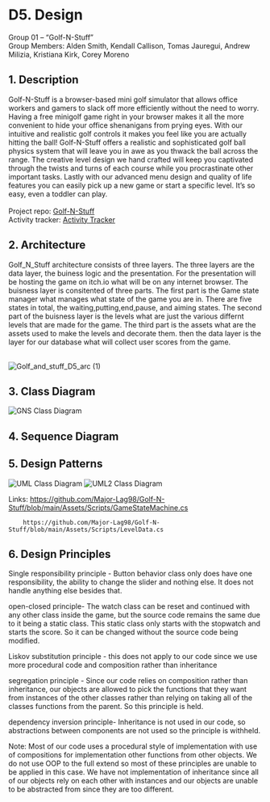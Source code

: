 # D5. Design

Group 01 – “Golf-N-Stuff”\
Group Members: Alden Smith, Kendall Callison, Tomas Jauregui, Andrew Milizia, 
Kristiana Kirk, Corey Moreno

## 1. Description
Golf-N-Stuff is a browser-based mini golf simulator that allows office workers and gamers to slack off more efficiently without the need to worry. Having a free minigolf game right in your browser makes it all the more convenient to hide your office shenanigans from prying eyes. With our intuitive and realistic golf controls it makes you feel like you are actually hitting the ball! Golf-N-Stuff offers a realistic and sophisticated golf ball physics system that will leave you in awe as you thwack the ball across the range. The creative level design we hand crafted will keep you captivated through the twists and turns of each course while you procrastinate other important tasks. Lastly with our advanced menu design and quality of life features you can easily pick up a new game or start a specific level. It’s so easy, even a toddler can play.\
\
Project repo: [Golf-N-Stuff](https://github.com/Major-Lag98/Golf-N-Stuff) \
Activity tracker: [Activity Tracker](https://docs.google.com/spreadsheets/d/1M-PDM2CbciqlwUuVesri6JO3uoLaDBUZoQeGvvvWWRk/edit?usp=sharing)

## 2. Architecture 
Golf_N_Stuff architecture consists of three layers. The three layers are the data layer, the buiness logic and the presentation. For the presentation will be hosting the game on itch.io what will be on any internet browser. The buisness layer is consitented of three parts. The first part is the Game state manager what manages what state of the game you are in. There are five states in total, the waiting,putting,end,pause, and aiming states. The second part of the buisness layer is the levels what are just the various differnt levels that are made for the game. The third part is the assets what are the assets used to make the levels and decorate them. then the data layer is the layer for our database what will collect user scores from the game.

\
![Golf_and_stuff_D5_arc (1)](https://user-images.githubusercontent.com/113862554/230748529-c89359fe-a02a-478b-bdc3-da7a8f5666da.jpg)


## 3. Class Diagram
![GNS Class Diagram](https://user-images.githubusercontent.com/32140838/230755443-0336042d-3196-43e7-ada8-ed1e01da4760.png)

## 4. Sequence Diagram

## 5. Design Patterns
![UML Class Diagram](https://user-images.githubusercontent.com/102387612/230805463-9ab46942-5ba2-4ca6-9b44-40ec25461c84.PNG)
![UML2 Class Diagram](https://user-images.githubusercontent.com/102387612/230805489-d49b0792-4edd-4b9d-a5c1-a739e4d430f2.PNG)

Links: https://github.com/Major-Lag98/Golf-N-Stuff/blob/main/Assets/Scripts/GameStateMachine.cs

        https://github.com/Major-Lag98/Golf-N-Stuff/blob/main/Assets/Scripts/LevelData.cs

## 6. Design Principles

Single responsibility principle - 
Button behavior class only does have one responsibility, the ability to change the slider and nothing else. It does not handle anything else besides that.

open-closed principle- 
The watch class can be reset and continued with any other class inside the game, but the source code remains the same due to it being a static class. This static class only starts with the stopwatch and starts the score. So it can be changed without the source code being modified.

Liskov substitution principle -
this does not apply to our code since we use more procedural code and composition rather than inheritance 

segregation principle - 
Since our code relies on composition rather than inheritance, our objects are allowed to pick the functions that they want from instances of the other classes rather than relying on taking all of the classes functions from the parent. So this principle is held.

dependency inversion principle-
Inheritance is not used in our code, so abstractions between components are not used so the principle is withheld.

Note:
Most of our code uses a procedural style of implementation with use of compositions for implementation other functions from other objects. We do not use OOP to the full extend so most of these principles are unable to be applied in this case. We have not implementation of inheritance since all of our objects rely on each other with instances and our objects are unable to be abstracted from since they are too different.


